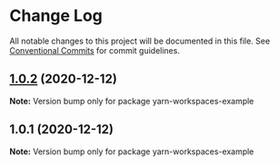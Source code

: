 # Change Log

All notable changes to this project will be documented in this file.
See [Conventional Commits](https://conventionalcommits.org) for commit guidelines.

## [1.0.2](https://github.com/aumoraes/yarn-workspaces-example/compare/v1.0.1...v1.0.2) (2020-12-12)

**Note:** Version bump only for package yarn-workspaces-example





## 1.0.1 (2020-12-12)

**Note:** Version bump only for package yarn-workspaces-example
